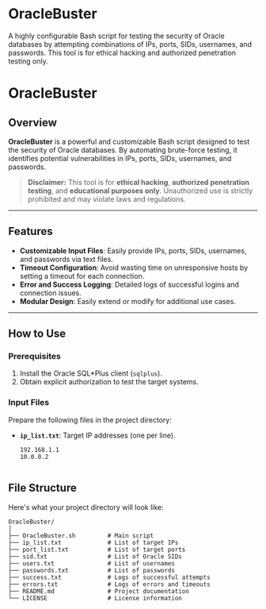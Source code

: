 # OracleBuster
A highly configurable Bash script for testing the security of Oracle databases by attempting combinations of IPs, ports, SIDs, usernames, and passwords. This tool is for ethical hacking and authorized penetration testing only.




# OracleBuster

## Overview
**OracleBuster** is a powerful and customizable Bash script designed to test the security of Oracle databases. By automating brute-force testing, it identifies potential vulnerabilities in IPs, ports, SIDs, usernames, and passwords.

> **Disclaimer:** This tool is for **ethical hacking**, **authorized penetration testing**, and **educational purposes only**. Unauthorized use is strictly prohibited and may violate laws and regulations.

---

## Features
- **Customizable Input Files**: Easily provide IPs, ports, SIDs, usernames, and passwords via text files.
- **Timeout Configuration**: Avoid wasting time on unresponsive hosts by setting a timeout for each connection.
- **Error and Success Logging**: Detailed logs of successful logins and connection issues.
- **Modular Design**: Easily extend or modify for additional use cases.

---
## How to Use

### Prerequisites
1. Install the Oracle SQL*Plus client (`sqlplus`).
2. Obtain explicit authorization to test the target systems.

### Input Files
Prepare the following files in the project directory:

- **`ip_list.txt`**: Target IP addresses (one per line).
  ```plaintext
  192.168.1.1
  10.0.0.2


## File Structure
Here's what your project directory will look like:

```plaintext
OracleBuster/
│
├── OracleBuster.sh         # Main script
├── ip_list.txt             # List of target IPs
├── port_list.txt           # List of target ports
├── sid.txt                 # List of Oracle SIDs
├── users.txt               # List of usernames
├── passwords.txt           # List of passwords
├── success.txt             # Logs of successful attempts
├── errors.txt              # Logs of errors and timeouts
├── README.md               # Project documentation
└── LICENSE                 # License information
